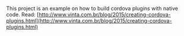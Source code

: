 This project is an example on how to build cordova plugins with native code.
Read: [http://www.vinta.com.br/blog/2015/creating-cordova-plugins.html](http://www.vinta.com.br/blog/2015/creating-cordova-plugins.html)
